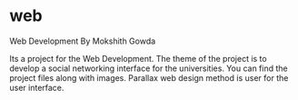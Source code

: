 # web
Web Development
By Mokshith Gowda

Its a project for the Web Development.
The theme of the project is to develop a social networking interface for the universities.
You can find the project files along with images.
Parallax web design method is user for the user interface.
